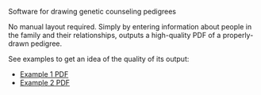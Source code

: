 Software for drawing genetic counseling pedigrees

No manual layout required. Simply by entering information about
people in the family and their relationships, outputs a high-quality
PDF of a properly-drawn pedigree.

See examples to get an idea of the quality of its output:

* [Example 1 PDF](examples/example1.pdf)
* [Example 2 PDF](examples/example2.pdf)
